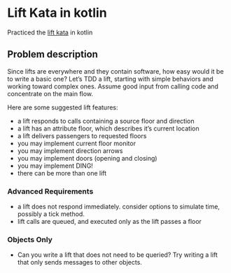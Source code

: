 # Lift Kata in kotlin

Practiced the [lift kata](http://kata-log.rocks/lift-kata) in kotlin

## Problem description

Since lifts are everywhere and they contain software, how easy would it be to write a basic one? Let’s TDD a lift, starting with simple behaviors and working toward complex ones. Assume good input from calling code and concentrate on the main flow.

Here are some suggested lift features:

  - a lift responds to calls containing a source floor and direction
  - a lift has an attribute floor, which describes it’s current location
  - a lift delivers passengers to requested floors
  - you may implement current floor monitor
  - you may implement direction arrows
  - you may implement doors (opening and closing)
  - you may implement DING!
  - there can be more than one lift

### Advanced Requirements

  - a lift does not respond immediately. consider options to simulate time, possibly a tick method.
  - lift calls are queued, and executed only as the lift passes a floor

### Objects Only

  - Can you write a lift that does not need to be queried? Try writing a lift that only sends messages to other objects.
